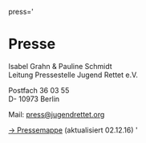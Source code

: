 press='
# Presse

Isabel Grahn & Pauline Schmidt  
Leitung Pressestelle Jugend Rettet e.V.

Postfach 36 03 55  
D- 10973 Berlin

Mail: [press@jugendrettet.org](mailto://press@jugendrettet.org)

[→ Pressemappe](/f/files/Pressemappe_JR.pdf) (aktualisiert 02.12.16)
'